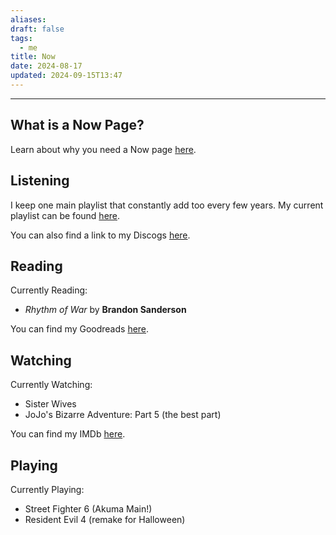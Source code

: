 ```yaml
---
aliases: 
draft: false
tags:
  - me
title: Now
date: 2024-08-17
updated: 2024-09-15T13:47
---
```


-------------------------------------------------------------------------------


## What is a Now Page?

Learn about why you need a Now page [here](https://nownownow.com/about).


## Listening

I keep one main playlist that constantly add too every few years. My current playlist can be found [here](https://open.spotify.com/playlist/3feDlFqrgP49k8q43rpkip?si=2xnKT7-mTcCSmOrkPe-zJA&pi=u-5Fcl0Ir7QaWk).

You can also find a link to my Discogs [here](https://www.discogs.com/user/binky_core).


## Reading

Currently Reading: 
- *Rhythm of War* by **Brandon Sanderson**

You can find my Goodreads [here](https://www.goodreads.com/user/show/119117493).


## Watching

Currently Watching:
- Sister Wives
- JoJo's Bizarre Adventure: Part 5 (the best part)

You can find my IMDb [here](https://www.imdb.com/user/ur42380257/ratings/).

## Playing

Currently Playing:
- Street Fighter 6 (Akuma Main!)
- Resident Evil 4 (remake for Halloween) 